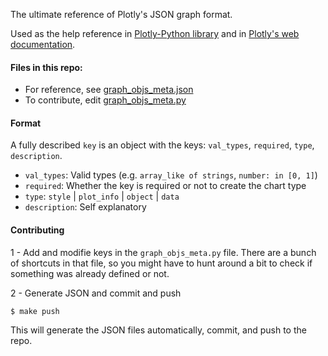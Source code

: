 The ultimate reference of Plotly's JSON graph format.

Used as the help reference in [Plotly-Python library](https://github.com/plotly/python-api) and in [Plotly's web documentation](https://plot.ly/api/rest).

#### Files in this repo:

- For reference, see [graph_objs_meta.json](/graph_objs_meta.json)
- To contribute, edit [graph_objs_meta.py](/graph_objs_meta.py)


#### Format

A fully described `key` is an object with the keys: `val_types`, `required`, `type`, `description`. 
- `val_types`: Valid types (e.g. `array_like of strings`, `number: in [0, 1]`)
- `required`: Whether the key is required or not to create the chart type
- `type`: `style` | `plot_info` | `object` | `data`
- `description`: Self explanatory 

#### Contributing
1 - Add and modifie keys in the `graph_objs_meta.py` file.  There are a bunch of shortcuts in that file, so you might have to hunt around a bit to check if something was already defined or not.

2 - Generate JSON and commit and push
```bash
$ make push
```
This will generate the JSON files automatically, commit, and push to the repo.

